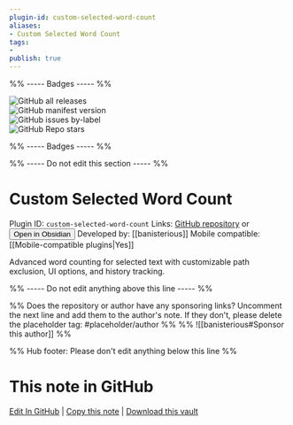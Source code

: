 ```yaml
---
plugin-id: custom-selected-word-count
aliases:
- Custom Selected Word Count
tags: 
- 
publish: true
---
```


%% ----- Badges ----- %%

![GitHub all releases](https://img.shields.io/github/downloads/banisterious/obsidian-custom-selected-word-count/total?color=573E7A&logo=github&style=for-the-badge)   
![GitHub manifest version](https://img.shields.io/github/manifest-json/v/banisterious/obsidian-custom-selected-word-count?color=573E7A&logo=github&style=for-the-badge)   
![GitHub issues by-label](https://img.shields.io/github/issues/banisterious/obsidian-custom-selected-word-count/help%20wanted?color=573E7A&logo=github&style=for-the-badge)   
![GitHub Repo stars](https://img.shields.io/github/stars/banisterious/obsidian-custom-selected-word-count?color=573E7A&logo=github&style=for-the-badge)

%% ----- Badges ----- %%

%% ----- Do not edit this section ----- %%

# Custom Selected Word Count

Plugin ID: `custom-selected-word-count`
Links: [GitHub repository](https://github.com/banisterious/obsidian-custom-selected-word-count) or [<button id=HH>Open in Obsidian</button>](obsidian://show-plugin?id=custom-selected-word-count)
Developed by: [[banisterious]]
Mobile compatible: [[Mobile-compatible plugins|Yes]]

Advanced word counting for selected text with customizable path exclusion, UI options, and history tracking.

%% ----- Do not edit anything above this line ----- %% 

%% Does the repository or author have any sponsoring links? Uncomment the next line and add them to the author's note. If they don't, please delete the placeholder tag: #placeholder/author %%
%% ![[banisterious#Sponsor this author]] %%

%% Hub footer: Please don't edit anything below this line %%

# This note in GitHub

<span class="git-footer">[Edit In GitHub](https://github.dev/obsidian-community/obsidian-hub/blob/main/02%20-%20Community%20Expansions/02.05%20All%20Community%20Expansions/Plugins/custom-selected-word-count.md "git-hub-edit-note") | [Copy this note](https://raw.githubusercontent.com/obsidian-community/obsidian-hub/main/02%20-%20Community%20Expansions/02.05%20All%20Community%20Expansions/Plugins/custom-selected-word-count.md "git-hub-copy-note") | [Download this vault](https://github.com/obsidian-community/obsidian-hub/archive/refs/heads/main.zip "git-hub-download-vault") </span>
